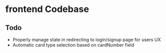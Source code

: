 # frontend Codebase
## Todo
- Properly manage state in redirecting to login/signup page for users UX
- Automatic card type selection based on cardNumber field
